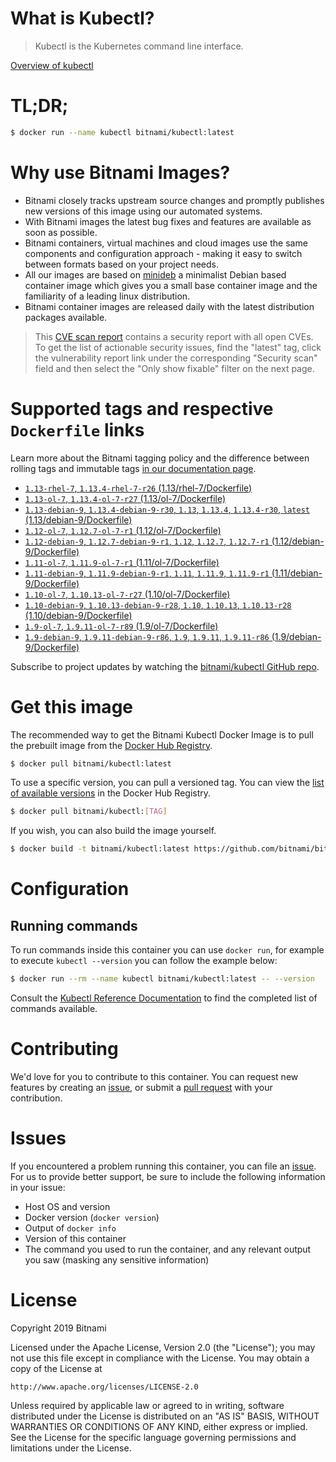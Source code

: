 
# What is Kubectl?

> Kubectl is the Kubernetes command line interface.

[Overview of kubectl](https://kubernetes.io/docs/reference/kubectl/overview/)

# TL;DR;

```bash
$ docker run --name kubectl bitnami/kubectl:latest
```

# Why use Bitnami Images?

* Bitnami closely tracks upstream source changes and promptly publishes new versions of this image using our automated systems.
* With Bitnami images the latest bug fixes and features are available as soon as possible.
* Bitnami containers, virtual machines and cloud images use the same components and configuration approach - making it easy to switch between formats based on your project needs.
* All our images are based on [minideb](https://github.com/bitnami/minideb) a minimalist Debian based container image which gives you a small base container image and the familiarity of a leading linux distribution.
* Bitnami container images are released daily with the latest distribution packages available.


> This [CVE scan report](https://quay.io/repository/bitnami/kubectl?tab=tags) contains a security report with all open CVEs. To get the list of actionable security issues, find the "latest" tag, click the vulnerability report link under the corresponding "Security scan" field and then select the "Only show fixable" filter on the next page.

# Supported tags and respective `Dockerfile` links

Learn more about the Bitnami tagging policy and the difference between rolling tags and immutable tags [in our documentation page](https://docs.bitnami.com/containers/how-to/understand-rolling-tags-containers/).


* [`1.13-rhel-7`, `1.13.4-rhel-7-r26` (1.13/rhel-7/Dockerfile)](https://github.com/bitnami/bitnami-docker-kubectl/blob/1.13.4-rhel-7-r26/1.13/rhel-7/Dockerfile)
* [`1.13-ol-7`, `1.13.4-ol-7-r27` (1.13/ol-7/Dockerfile)](https://github.com/bitnami/bitnami-docker-kubectl/blob/1.13.4-ol-7-r27/1.13/ol-7/Dockerfile)
* [`1.13-debian-9`, `1.13.4-debian-9-r30`, `1.13`, `1.13.4`, `1.13.4-r30`, `latest` (1.13/debian-9/Dockerfile)](https://github.com/bitnami/bitnami-docker-kubectl/blob/1.13.4-debian-9-r30/1.13/debian-9/Dockerfile)
* [`1.12-ol-7`, `1.12.7-ol-7-r1` (1.12/ol-7/Dockerfile)](https://github.com/bitnami/bitnami-docker-kubectl/blob/1.12.7-ol-7-r1/1.12/ol-7/Dockerfile)
* [`1.12-debian-9`, `1.12.7-debian-9-r1`, `1.12`, `1.12.7`, `1.12.7-r1` (1.12/debian-9/Dockerfile)](https://github.com/bitnami/bitnami-docker-kubectl/blob/1.12.7-debian-9-r1/1.12/debian-9/Dockerfile)
* [`1.11-ol-7`, `1.11.9-ol-7-r1` (1.11/ol-7/Dockerfile)](https://github.com/bitnami/bitnami-docker-kubectl/blob/1.11.9-ol-7-r1/1.11/ol-7/Dockerfile)
* [`1.11-debian-9`, `1.11.9-debian-9-r1`, `1.11`, `1.11.9`, `1.11.9-r1` (1.11/debian-9/Dockerfile)](https://github.com/bitnami/bitnami-docker-kubectl/blob/1.11.9-debian-9-r1/1.11/debian-9/Dockerfile)
* [`1.10-ol-7`, `1.10.13-ol-7-r27` (1.10/ol-7/Dockerfile)](https://github.com/bitnami/bitnami-docker-kubectl/blob/1.10.13-ol-7-r27/1.10/ol-7/Dockerfile)
* [`1.10-debian-9`, `1.10.13-debian-9-r28`, `1.10`, `1.10.13`, `1.10.13-r28` (1.10/debian-9/Dockerfile)](https://github.com/bitnami/bitnami-docker-kubectl/blob/1.10.13-debian-9-r28/1.10/debian-9/Dockerfile)
* [`1.9-ol-7`, `1.9.11-ol-7-r89` (1.9/ol-7/Dockerfile)](https://github.com/bitnami/bitnami-docker-kubectl/blob/1.9.11-ol-7-r89/1.9/ol-7/Dockerfile)
* [`1.9-debian-9`, `1.9.11-debian-9-r86`, `1.9`, `1.9.11`, `1.9.11-r86` (1.9/debian-9/Dockerfile)](https://github.com/bitnami/bitnami-docker-kubectl/blob/1.9.11-debian-9-r86/1.9/debian-9/Dockerfile)

Subscribe to project updates by watching the [bitnami/kubectl GitHub repo](https://github.com/bitnami/bitnami-docker-kubectl).

# Get this image

The recommended way to get the Bitnami Kubectl Docker Image is to pull the prebuilt image from the [Docker Hub Registry](https://hub.docker.com/r/bitnami/kubectl).

```bash
$ docker pull bitnami/kubectl:latest
```

To use a specific version, you can pull a versioned tag. You can view the [list of available versions](https://hub.docker.com/r/bitnami/kubectl/tags/) in the Docker Hub Registry.

```bash
$ docker pull bitnami/kubectl:[TAG]
```

If you wish, you can also build the image yourself.

```bash
$ docker build -t bitnami/kubectl:latest https://github.com/bitnami/bitnami-docker-kubectl.git
```

# Configuration

## Running commands

To run commands inside this container you can use `docker run`, for example to execute `kubectl --version` you can follow the example below:

```bash
$ docker run --rm --name kubectl bitnami/kubectl:latest -- --version
```

Consult the [Kubectl Reference Documentation](https://kubernetes.io/docs/reference/generated/kubectl/kubectl-commands) to find the completed list of commands available.

# Contributing

We'd love for you to contribute to this container. You can request new features by creating an [issue](https://github.com/bitnami/bitnami-docker-kubectl/issues), or submit a [pull request](https://github.com/bitnami/bitnami-docker-kubectl/pulls) with your contribution.

# Issues

If you encountered a problem running this container, you can file an [issue](https://github.com/bitnami/bitnami-docker-kubectl/issues). For us to provide better support, be sure to include the following information in your issue:

- Host OS and version
- Docker version (`docker version`)
- Output of `docker info`
- Version of this container
- The command you used to run the container, and any relevant output you saw (masking any sensitive information)

# License

Copyright 2019 Bitnami

Licensed under the Apache License, Version 2.0 (the "License");
you may not use this file except in compliance with the License.
You may obtain a copy of the License at

    http://www.apache.org/licenses/LICENSE-2.0

Unless required by applicable law or agreed to in writing, software
distributed under the License is distributed on an "AS IS" BASIS,
WITHOUT WARRANTIES OR CONDITIONS OF ANY KIND, either express or implied.
See the License for the specific language governing permissions and
limitations under the License.
